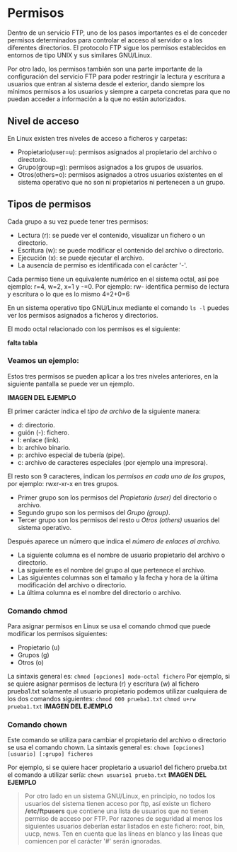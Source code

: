 # Permisos 
Dentro de un servicio FTP, uno de los pasos importantes es el de conceder permisos determinados para controlar el acceso al servidor o a los diferentes directorios. El protocolo FTP sigue los permisos establecidos en entornos de tipo UNIX y sus similares GNU/Linux.

Por otro lado, los permisos también son una parte importante de la configuración del servicio FTP para poder restringir la lectura y escritura a usuarios que entran al sistema desde el exterior, dando siempre los mínimos permisos a los usuarios y siempre a carpeta concretas para que no puedan acceder a información a la que no están autorizados.

## Nivel de acceso
En Linux existen tres niveles de acceso a ficheros y carpetas:
- Propietario(user=u): permisos asignados al propietario del archivo o directorio.
- Grupo(group=g): permisos asignados a los grupos de usuarios.
- Otros(others=o): permisos asignados a otros usuarios existentes en el sistema operativo que no son ni propietarios ni pertenecen a un grupo.

## Tipos de permisos

Cada grupo a su vez puede tener tres permisos:
- Lectura (r): se puede ver el contenido, visualizar un fichero o un directorio. 
- Escritura (w): se puede modificar el contenido del archivo o directorio.
- Ejecución (x): se puede ejecutar el archivo.
- La ausencia de permiso es identificada con el carácter '-'. 

Cada permiso tiene un equivalente numérico en el sistema octal, así poe ejemplo: r=4, w=2, x=1 y -=0. Por ejemplo: rw- identifica permiso de lectura y escritura o lo que es lo mismo 4+2+0=6

En un sistema operativo tipo GNU/Linux mediante el comando `ls -l` puedes ver los permisos asignados a ficheros y directorios.

El modo octal relacionado con los permisos es el siguiente:

**falta tabla**

### Veamos un ejemplo:

Estos tres permisos se pueden aplicar a los tres niveles anteriores, en la siguiente pantalla se puede ver un ejemplo.

**IMAGEN DEL EJEMPLO**

El primer carácter indica el *tipo de archivo* de la siguiente manera: 
- d: directorio.
- guión (-): fichero.
- l: enlace (link).
- b: archivo binario.
- p: archivo especial de tubería (pipe).
- c: archivo de caracteres especiales (por ejemplo una impresora).

El resto son 9 caracteres, indican los *permisos en cada uno de los grupos*, por ejemplo: rwxr-xr-x en tres grupos.
- Primer grupo son los permisos del *Propietario (user)* del directorio o archivo.
- Segundo grupo son los permisos del *Grupo (group)*.
- Tercer grupo son los permisos del resto u *Otros (others)* usuarios del sistema operativo.

Después aparece un número que indica el *número de enlaces al archivo.*
- La siguiente columna es el nombre de usuario propietario del archivo o directorio.
- La siguiente es el nombre del grupo al que pertenece el archivo.
- Las siguientes columnas son el tamaño y la fecha y hora de la última modificación del archivo o directorio.
- La última columna es el nombre del directorio o archivo.

### Comando chmod
Para asignar permisos en Linux se usa el comando chmod que puede modificar los permisos siguientes:
- Propietario (u) 
- Grupos (g)
- Otros (o)

La sintaxis general es: 
`
chmod [opciones] modo-octal fichero
`
Por ejemplo, si se quiere asignar permisos de lectura (r) y escritura (w) al fichero prueba1.txt solamente al usuario propietario podemos utilizar cualquiera de los dos comandos siguientes:
`chmod 600 prueba1.txt` 
`chmod u+rw prueba1.txt`
**IMAGEN DEL EJEMPLO**

### Comando chown

Este comando se utiliza para cambiar el propietario del archivo o directorio se usa el comando chown. La sintaxis general es: 
`chown [opciones] [usuario] [:grupo] ficheros`

Por ejemplo, si se quiere hacer propietario a usuario1 del fichero prueba.txt el comando a utilizar sería: `chown usuario1 prueba.txt`
**IMAGEN DEL EJEMPLO**

> Por otro lado en un sistema GNU/Linux, en principio, no todos los usuarios del sistema tienen acceso por ftp, así existe un fichero **/etc/ftpusers** que contiene una lista de usuarios que no tienen permiso de acceso por FTP. Por razones de seguridad al menos los siguientes usuarios deberían estar listados en este fichero: root, bin, uucp, news. Ten en cuenta que las líneas en blanco y las líneas que comiencen por el carácter '#' serán ignoradas.






